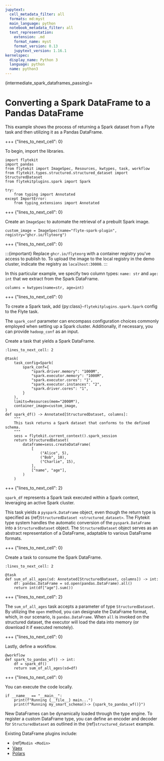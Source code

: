 ```yaml
---
jupytext:
  cell_metadata_filter: all
  formats: md:myst
  main_language: python
  notebook_metadata_filter: all
  text_representation:
    extension: .md
    format_name: myst
    format_version: 0.13
    jupytext_version: 1.16.1
kernelspec:
  display_name: Python 3
  language: python
  name: python3
---
```


(intermediate_spark_dataframes_passing)=

# Converting a Spark DataFrame to a Pandas DataFrame

This example shows the process of returning a Spark dataset from a Flyte task
and then utilizing it as a Pandas DataFrame.

+++ {"lines_to_next_cell": 0}

To begin, import the libraries.

```{code-cell}
import flytekit
import pandas
from flytekit import ImageSpec, Resources, kwtypes, task, workflow
from flytekit.types.structured.structured_dataset import StructuredDataset
from flytekitplugins.spark import Spark

try:
    from typing import Annotated
except ImportError:
    from typing_extensions import Annotated
```

+++ {"lines_to_next_cell": 0}

Create an `ImageSpec` to automate the retrieval of a prebuilt Spark image.

```{code-cell}
custom_image = ImageSpec(name="flyte-spark-plugin", registry="ghcr.io/flyteorg")
```

+++ {"lines_to_next_cell": 0}

:::{important}
Replace `ghcr.io/flyteorg` with a container registry you've access to publish to.
To upload the image to the local registry in the demo cluster, indicate the registry as `localhost:30000`.
:::

In this particular example,
we specify two column types: `name: str` and `age: int`
that we extract from the Spark DataFrame.

```{code-cell}
columns = kwtypes(name=str, age=int)
```

+++ {"lines_to_next_cell": 0}

To create a Spark task, add {py:class}`~flytekitplugins.spark.Spark` config to the Flyte task.

The `spark_conf` parameter can encompass configuration choices commonly employed when setting up a Spark cluster.
Additionally, if necessary, you can provide `hadoop_conf` as an input.

Create a task that yields a Spark DataFrame.

```{code-cell}
:lines_to_next_cell: 2

@task(
    task_config=Spark(
        spark_conf={
            "spark.driver.memory": "1000M",
            "spark.executor.memory": "1000M",
            "spark.executor.cores": "1",
            "spark.executor.instances": "2",
            "spark.driver.cores": "1",
        }
    ),
    limits=Resources(mem="2000M"),
    container_image=custom_image,
)
def spark_df() -> Annotated[StructuredDataset, columns]:
    """
    This task returns a Spark dataset that conforms to the defined schema.
    """
    sess = flytekit.current_context().spark_session
    return StructuredDataset(
        dataframe=sess.createDataFrame(
            [
                ("Alice", 5),
                ("Bob", 10),
                ("Charlie", 15),
            ],
            ["name", "age"],
        )
    )
```

+++ {"lines_to_next_cell": 2}

`spark_df` represents a Spark task executed within a Spark context, leveraging an active Spark cluster.

This task yields a `pyspark.DataFrame` object, even though the return type is specified as
{ref}`StructuredDataset <structured_dataset>`.
The Flytekit type system handles the automatic conversion of the `pyspark.DataFrame` into a `StructuredDataset` object.
The `StructuredDataset` object serves as an abstract representation of a DataFrame, adaptable to various DataFrame formats.

+++ {"lines_to_next_cell": 0}

Create a task to consume the Spark DataFrame.

```{code-cell}
:lines_to_next_cell: 2

@task
def sum_of_all_ages(sd: Annotated[StructuredDataset, columns]) -> int:
    df: pandas.DataFrame = sd.open(pandas.DataFrame).all()
    return int(df["age"].sum())
```

+++ {"lines_to_next_cell": 2}

The `sum_of_all_ages` task accepts a parameter of type `StructuredDataset`.
By utilizing the `open` method, you can designate the DataFrame format, which, in our scenario, is `pandas.DataFrame`.
When `all` is invoked on the structured dataset, the executor will load the data into memory (or download it if executed remotely).

+++ {"lines_to_next_cell": 0}

Lastly, define a workflow.

```{code-cell}
@workflow
def spark_to_pandas_wf() -> int:
    df = spark_df()
    return sum_of_all_ages(sd=df)
```

+++ {"lines_to_next_cell": 0}

You can execute the code locally.

```{code-cell}
if __name__ == "__main__":
    print(f"Running {__file__} main...")
    print(f"Running my_smart_schema()-> {spark_to_pandas_wf()}")
```

New DataFrames can be dynamically loaded through the type engine.
To register a custom DataFrame type, you can define an encoder and decoder for `StructuredDataset` as outlined in the {ref}`structured_dataset` example.

Existing DataFrame plugins include:

- {ref}`Modin <Modin>`
- [Vaex](https://github.com/flyteorg/flytekit/blob/master/plugins/flytekit-vaex/README.md)
- [Polars](https://github.com/flyteorg/flytekit/blob/master/plugins/flytekit-polars/README.md)
